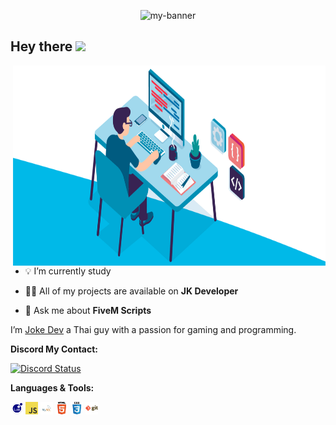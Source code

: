 <p align="center">
  <img src="https://cdn.discordapp.com/attachments/952855787628269588/1032608729448857630/standard.gif" alt="my-banner"/>
</p>

<h2>Hey there <img height="20" src="https://media.giphy.com/media/hvRJCLFzcasrR4ia7z/giphy.gif"></h2>
<img align="right" alt="GIF" src="https://raw.githubusercontent.com/Azael-Dev/Azael-Dev/master/coding.gif" width="500" height="320" max-width="500" max-height="320" />


- 💡 I’m currently study 

- 👨‍💻 All of my projects are available on **JK Developer**

- 💬 Ask me about **FiveM Scripts**
 
I’m <a href="https://github.com/JokeDev5555">Joke Dev</a> a Thai guy with a passion for gaming and programming.

**Discord My Contact:**

<a href="https://discord.com/invite/3nedYfQSnZ" title=""><img alt="Discord Status" src="https://discord.com/api/guilds/628127171868885014/widget.png"></a>

**Languages & Tools:**

<code><img height="20" src="https://raw.githubusercontent.com/github/explore/80688e429a7d4ef2fca1e82350fe8e3517d3494d/topics/lua/lua.png"></code>
<code><img height="20" src="https://raw.githubusercontent.com/github/explore/80688e429a7d4ef2fca1e82350fe8e3517d3494d/topics/javascript/javascript.png"></code>
<code><img height="20" src="https://raw.githubusercontent.com/github/explore/80688e429a7d4ef2fca1e82350fe8e3517d3494d/topics/mysql/mysql.png"></code>
<code><img height="20" src="https://raw.githubusercontent.com/github/explore/80688e429a7d4ef2fca1e82350fe8e3517d3494d/topics/html/html.png"></code>
<code><img height="20" src="https://raw.githubusercontent.com/github/explore/80688e429a7d4ef2fca1e82350fe8e3517d3494d/topics/css/css.png"></code>
<code><img height="20" src="https://raw.githubusercontent.com/github/explore/80688e429a7d4ef2fca1e82350fe8e3517d3494d/topics/git/git.png"></code>
